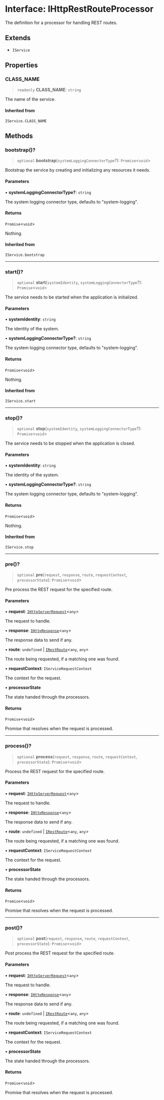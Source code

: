 # Interface: IHttpRestRouteProcessor

The definition for a processor for handling REST routes.

## Extends

- `IService`

## Properties

### CLASS\_NAME

> `readonly` **CLASS\_NAME**: `string`

The name of the service.

#### Inherited from

`IService.CLASS_NAME`

## Methods

### bootstrap()?

> `optional` **bootstrap**(`systemLoggingConnectorType`?): `Promise`\<`void`\>

Bootstrap the service by creating and initializing any resources it needs.

#### Parameters

• **systemLoggingConnectorType?**: `string`

The system logging connector type, defaults to "system-logging".

#### Returns

`Promise`\<`void`\>

Nothing.

#### Inherited from

`IService.bootstrap`

***

### start()?

> `optional` **start**(`systemIdentity`, `systemLoggingConnectorType`?): `Promise`\<`void`\>

The service needs to be started when the application is initialized.

#### Parameters

• **systemIdentity**: `string`

The identity of the system.

• **systemLoggingConnectorType?**: `string`

The system logging connector type, defaults to "system-logging".

#### Returns

`Promise`\<`void`\>

Nothing.

#### Inherited from

`IService.start`

***

### stop()?

> `optional` **stop**(`systemIdentity`, `systemLoggingConnectorType`?): `Promise`\<`void`\>

The service needs to be stopped when the application is closed.

#### Parameters

• **systemIdentity**: `string`

The identity of the system.

• **systemLoggingConnectorType?**: `string`

The system logging connector type, defaults to "system-logging".

#### Returns

`Promise`\<`void`\>

Nothing.

#### Inherited from

`IService.stop`

***

### pre()?

> `optional` **pre**(`request`, `response`, `route`, `requestContext`, `processorState`): `Promise`\<`void`\>

Pre process the REST request for the specified route.

#### Parameters

• **request**: [`IHttpServerRequest`](IHttpServerRequest.md)\<`any`\>

The request to handle.

• **response**: [`IHttpResponse`](IHttpResponse.md)\<`any`\>

The response data to send if any.

• **route**: `undefined` \| [`IRestRoute`](IRestRoute.md)\<`any`, `any`\>

The route being requested, if a matching one was found.

• **requestContext**: `IServiceRequestContext`

The context for the request.

• **processorState**

The state handed through the processors.

#### Returns

`Promise`\<`void`\>

Promise that resolves when the request is processed.

***

### process()?

> `optional` **process**(`request`, `response`, `route`, `requestContext`, `processorState`): `Promise`\<`void`\>

Process the REST request for the specified route.

#### Parameters

• **request**: [`IHttpServerRequest`](IHttpServerRequest.md)\<`any`\>

The request to handle.

• **response**: [`IHttpResponse`](IHttpResponse.md)\<`any`\>

The response data to send if any.

• **route**: `undefined` \| [`IRestRoute`](IRestRoute.md)\<`any`, `any`\>

The route being requested, if a matching one was found.

• **requestContext**: `IServiceRequestContext`

The context for the request.

• **processorState**

The state handed through the processors.

#### Returns

`Promise`\<`void`\>

Promise that resolves when the request is processed.

***

### post()?

> `optional` **post**(`request`, `response`, `route`, `requestContext`, `processorState`): `Promise`\<`void`\>

Post process the REST request for the specified route.

#### Parameters

• **request**: [`IHttpServerRequest`](IHttpServerRequest.md)\<`any`\>

The request to handle.

• **response**: [`IHttpResponse`](IHttpResponse.md)\<`any`\>

The response data to send if any.

• **route**: `undefined` \| [`IRestRoute`](IRestRoute.md)\<`any`, `any`\>

The route being requested, if a matching one was found.

• **requestContext**: `IServiceRequestContext`

The context for the request.

• **processorState**

The state handed through the processors.

#### Returns

`Promise`\<`void`\>

Promise that resolves when the request is processed.
